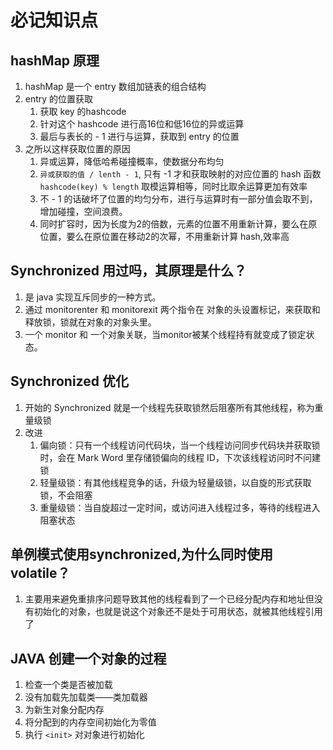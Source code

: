 # 必记知识点

## hashMap 原理

1. hashMap 是一个 entry 数组加链表的组合结构
2. entry 的位置获取
   1. 获取 key 的hashcode
   2. 针对这个 hashcode 进行高16位和低16位的异或运算
   3. 最后与表长的 - 1 进行与运算，获取到 entry 的位置
3. 之所以这样获取位置的原因
   1. 异或运算，降低哈希碰撞概率，使数据分布均匀
   2. `异或获取的值 / lenth - 1`, 只有 -1 才和获取映射的对应位置的 hash 函数`hashcode(key) % length` 取模运算相等，同时比取余运算更加有效率
   3. 不 - 1 的话破坏了位置的均匀分布，进行与运算时有一部分值会取不到，增加碰撞，空间浪费。
   4. 同时扩容时，因为长度为2的倍数，元素的位置不用重新计算，要么在原位置，要么在原位置在移动2的次幂，不用重新计算 hash,效率高

## Synchronized 用过吗，其原理是什么？

1. 是 java 实现互斥同步的一种方式。
2. 通过 monitorenter 和 monitorexit 两个指令在 对象的头设置标记，来获取和释放锁，锁就在对象的对象头里。
3. 一个 monitor 和 一个对象关联，当monitor被某个线程持有就变成了锁定状态。

## Synchronized 优化

1. 开始的 Synchronized 就是一个线程先获取锁然后阻塞所有其他线程，称为重量级锁
2. 改进
   1. 偏向锁：只有一个线程访问代码块，当一个线程访问同步代码块并获取锁时，会在 Mark Word 里存储锁偏向的线程 ID，下次该线程访问时不问建锁
   2. 轻量级锁：有其他线程竞争的话，升级为轻量级锁，以自旋的形式获取锁，不会阻塞
   3. 重量级锁：当自旋超过一定时间，或访问进入线程过多，等待的线程进入阻塞状态

## 单例模式使用synchronized,为什么同时使用volatile？ 

1. 主要用来避免重排序问题导致其他的线程看到了一个已经分配内存和地址但没有初始化的对象，也就是说这个对象还不是处于可用状态，就被其他线程引用了

## JAVA 创建一个对象的过程

1. 检查一个类是否被加载
2. 没有加载先加载类——类加载器
3. 为新生对象分配内存
4. 将分配到的内存空间初始化为零值
5. 执行 `<init>` 对对象进行初始化


